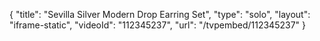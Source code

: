 {
    "title": "Sevilla Silver Modern Drop Earring Set",
    "type": "solo",
    "layout": "iframe-static",
    "videoId": "112345237",
    "url": "\/tvpembed\/112345237"
}